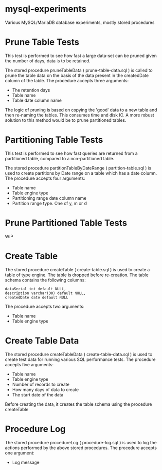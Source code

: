 mysql-experiments
=================
Various MySQL/MariaDB database experiments, mostly stored procedures

Prune Table Tests
=================
This test is performed to see how fast a large data-set can be pruned given the
number of days, data is to be retained.

The stored procedure pruneTableData ( prune-table-data.sql ) is called to prune
the table data on the basis of the data present in the createdDate column of
the table. The procedure accepts three arguments:
* The retention days
* Table name
* Table date column name

The logic of pruning is based on copying the 'good' data to a new table and then
re-naming the tables. This consumes time and disk IO. A more robust solution to
this method would be to prune partitioned tables.

Partitioning Table Tests
========================
This test is performed to see how fast queries are returned from a partitioned
table, compared to a non-partitioned table.

The stored procedure partitionTableByDateRange ( partition-table.sql ) is used
to create partitions by Date range on a table which has a date column. The
procedure accepts four arguments:
* Table name
* Table engine type
* Partitioning range date column name
* Partition range type. One of y, m or d

Prune Partitioned Table Tests
=============================
WIP

Create Table
============
The stored procedure createTable ( create-table.sql ) is used to create a table
of type engine. The table is dropped before re-creation. The table schema
contains the following columns:

	dataSerial int default NULL,
	description varchar(30) default NULL,
	createdDate date default NULL

The procedure accepts two arguments:
* Table name
* Table engine type

Create Table Data
=================
The stored procedure createTableData ( create-table-data.sql ) is used to
create test data for running various SQL performance tests. The procedure
accepts five arguments:
 * Table name
 * Table engine type
 * Number of records to create
 * How many days of data to create
 * The start date of the data

Before creating the data, it creates the table schema using the procedure
createTable

Procedure Log
=============
The stored procedure procedureLog ( procedure-log.sql ) is used to log the
actions performed by the above stored procedures. The procedure accepts one
argument:
* Log message

